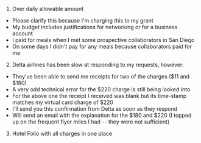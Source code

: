 1. Over daily allowable amount
- Please clarify this because I'm charging this to my grant
- My budget includes justifications for networking or for a business account
- I paid for meals when I met some prospective collaborators in San Diego
- On some days I didn't pay for any meals because collaborators paid for me

2. Delta airlines has been slow at responding to my requests, however:
- They've been able to send me receipts for two of the charges ($11 and $180)
- A very odd technical error for the $220 charge is still being looked into
- For the above one the receipt I received was blank but its time-stamp matches my virtual card charge of $220
- I'll send you this confirmation from Delta as soon as they respond
- Will send an email with the explanation for the $180 and $220 (I topped up on the frequent flyer miles I had -- they were not sufficient)

3. Hotel Folio with all charges in one place